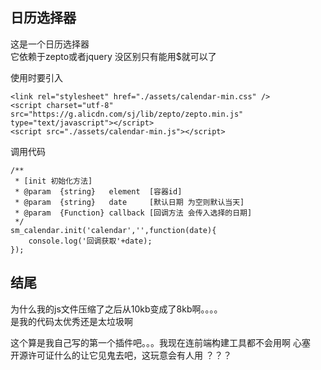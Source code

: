 ## 日历选择器  
这是一个日历选择器  
它依赖于zepto或者jquery  没区别只有能用$就可以了  

使用时要引入   
```
<link rel="stylesheet" href="./assets/calendar-min.css" />
<script charset="utf-8" src="https://g.alicdn.com/sj/lib/zepto/zepto.min.js" type="text/javascript"></script>
<script src="./assets/calendar-min.js"></script>
```
调用代码  
```
/**
 * [init 初始化方法]
 * @param  {string}   element  [容器id]
 * @param  {string}   date     [默认日期 为空则默认当天]
 * @param  {Function} callback [回调方法 会传入选择的日期]
 */
sm_calendar.init('calendar','',function(date){
	console.log('回调获取'+date);
});

```
## 结尾  
为什么我的js文件压缩了之后从10kb变成了8kb啊。。。。  
是我的代码太优秀还是太垃圾啊  


这个算是我自己写的第一个插件吧。。。我现在连前端构建工具都不会用啊 心塞  
开源许可证什么的让它见鬼去吧，这玩意会有人用 ？？？